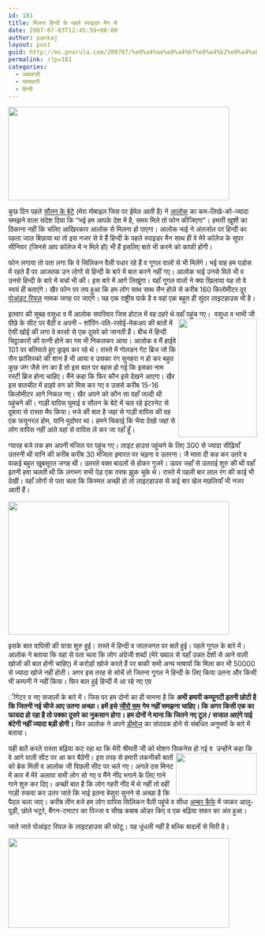 ```yaml
---
id: 181
title: मिलना हिन्दी के पहले स्पाइडर मैन से
date: 2007-07-03T12:45:59+00:00
author: pankaj
layout: post
guid: http://ms.pnarula.com/200707/%e0%a4%ae%e0%a4%bf%e0%a4%b2%e0%a4%a8%e0%a4%be-%e0%a4%b9%e0%a4%bf%e0%a4%a8%e0%a5%8d%e0%a4%a6%e0%a5%80-%e0%a4%95%e0%a5%87-%e0%a4%aa%e0%a4%b9%e0%a4%b2%e0%a5%87-%e0%a4%b8%e0%a5%8d%e0%a4%aa%e0%a4%be/
permalink: /?p=181
categories:
  - आप्रवासी
  - यायावारी
  - हिन्दी
---
```

</p> 

<a href="http://pnarula.com/images/ms/fcb84d980d95_C17D/mirchialok2.jpg" atomicselection="true"><img style="border-right: 0px; border-top: 0px; border-left: 0px; border-bottom: 0px" height="189" src="http://pnarula.com/images/ms/fcb84d980d95_C17D/mirchialok_thumb.jpg" width="448" border="0" /></a> 

कुछ दिन पहले [सौतन के बेटे](http://ms.pnarula.com/200703/%E0%A4%95%E0%A4%BE%E0%A4%B2%E0%A4%BE-%E0%A4%AC%E0%A5%81%E0%A4%96%E0%A4%BE%E0%A4%B0%E0%A4%BE-%E0%A4%AE%E0%A5%8B%E0%A4%A4%E0%A5%80/) (मेरा मोबाइल जिस पर ईमेल आती है) ने [आलोक](http://devanaagarii.net/hi/alok/blog/) का कम-लिखे-को-ज्यादा समझने वाला संदेश दिया कि “भई हम आपके देश में है, समय मिले तो फोन कीजिएगा”। हमारी खुशी का ठिकाना नहीं कि चलिए आखिरकार आलोक से मिलना हो पाएगा। आलोक भाई ने अंतर्जाल पर हिन्दी का पहला जाल बिछाया था तो इस नजर से वे हैं हिन्दी के पहले स्पाइडर मैन साथ ही वे मेरे कॉलेज के सुपर सीनियर (जिनसे आप कॉलेज में न मिले हों) भी हैं इसलिए बाते भी करने को काफी होंगी। 

फोन लगाया तो पता लगा कि वे सिलिकन वैली पधार रहे हैं व गूगल वालों से भी मिलेंगे। भई वाह हम पड़ोस में रहते हैं पर आजतक उन लोगों से हिन्दी के बारे में बात करने नहीं गए। आलोक भाई उनसे मिले भी व उनसे हिन्दी के बारे में चर्चा भी की। इस बारे में आगे लिखूंगा। वहाँ गूगल वालों ने क्या खिलाया यह तो वे स्वयं ही बताएंगे। खैर फोन पर तय हुआ कि हम लोग साथ साथ सैन होज़े से करीब 160 किलोमीटर दूर [पोआंइट रियज़](http://www.nps.gov/pore/) नामक जगह पर जाएंगे। यह एक राष्ट्रीय पार्क है व वहां एक बहुत ही सुंदर लाइटहाउस भी है। <!--more-->

इतवार की सुबह वसुधा व मैं आलोक सपरिवार जिस होटल में वह ठहरे थे वहाँ पहुंच गए।&nbsp; <a href="http://pnarula.com/images/ms/fcb84d980d95_C17D/ggday4.jpg" atomicselection="true"><img style="border-right: 0px; border-top: 0px; border-left: 0px; border-bottom: 0px" height="240" src="http://pnarula.com/images/ms/fcb84d980d95_C17D/ggday_thumb2.jpg" width="159" align="right" border="0" /></a>वसुधा व भाभी जी पीछे के सीट पर बैठीं व अपनी – शॉपिंग-पति-रसोई-मेकअप की बातों में ऐसी खोई की लगा वे बरसो से एक दूसरे को जानती हैं। बीच में हिन्दी चिट्ठाकारों की पत्नी होने का गम भी निकलकर आया। आलोक व मैं हाईवे 101 पर बतियाते हुए ड्राइव कर रहे थे। रास्ते में गोलडन गेट ब्रिज जो कि सैन फ्रांसिस्को की शान है भी आया व उसका रंग सुनहरा न हो कर बहुत कुछ जंग जैसे रंग का है तो इस बात पर बहस हो गई कि इसका नाम रस्टी ब्रिज होना चाहिए। मैंने कहा कि फिर कौन इसे देखने आएगा। खैर इस बातचीत में हाइवे वन को मिस कर गए व उससे करीब 15-16 किलोमीटर आगे निकल गए। खैर अपने को कौन सा वहाँ जल्दी थी पहुंचने की। गाड़ी वापिस घुमाई व सौतन के बेटे में चल रहे इंटरनेट से दूबारा से रास्ता मैप किया। मजे की बात है जहां से गाड़ी वापिस की वह एक फयूनरल होम, यानि मुर्दाघर था। हमने चिकाई कि भैया देखो जहां से लोग वापिस नहीं आते वहां से वापिस ले कर जा रहाँ हूँ। 

ग्यारह बजे तक हम अपनी मंजिल पर पहुंच गए। लाइट हाउस पहुंचने के लिए 300 से ज्यादा सीढ़ियाँ उतरनी थी यानि की करीब करीब 30 मंजिला इमारत पर चढ़ना व उतरना। जै माता दी कह कर उतरे व वाकई बहुत खूबसूरत जगह थी। उतरते वक्त बादलों से होकर गुजरे। ऊपर जहाँ से उतराई शुरु की थी वहाँ इतनी हवा चलती थी कि लगभग सभी पेड़ एक तरफ झुक चुके थे। रास्ते में पहली बार लाल रंग की काई भी देखी। वहाँ लोगों से पता चला कि किस्मत अच्छी हो तो लाइटहाउस से कई बार व्हेल मछलियाँ भी नजर आती हैं। 

<a href="http://pnarula.com/images/ms/fcb84d980d95_C17D/lalkaai2.jpg" atomicselection="true"><img style="border-right: 0px; border-top: 0px; border-left: 0px; border-bottom: 0px" height="270" src="http://pnarula.com/images/ms/fcb84d980d95_C17D/lalkaai_thumb.jpg" width="448" border="0" /></a> 

इसके बात वापिसी की यात्रा शुरु हुई। रास्ते में हिन्दी व जालजगत पर बातें हुई। पहले गूगल के बारे में। आलोक ने बताया कि वहां से पता चला कि लोग अंग्रेजी शब्दों (मेरे ख्याल से यहाँ उन्नत देशों से आने वाली खोजों की बात होनी चाहिए) में करोड़ों खोजे करते हैं पर बाकी सभी अन्य भाषायों कि मिला कर भी 50000 से ज्यादा खोजे नहीं होती। अगर इस तरह से सोचें तो जितना गूगल ने हिन्दी के लिए किया उतना और किसी भी कम्पनी ने नहीं किया। फिर बात हुई हिन्दी में आ रहे नए एग्र
  
ीगेटर व नए सजालों के बारे में। जिस पर हम दोनों का ही मानना है कि **अभी हमारी कम्यूनटी इतनी छोटी है कि जितनी नई चीजे आए उतना अच्छा। हमें इसे** [**जीरो सम**](http://en.wikipedia.org/wiki/Zero-sum) **गेम नहीं समझना चाहिए। कि अगर किसी एक का फायदा हो रहा है तो पक्का दूसरे का नुकसान होगा। हम दोनों ने माना कि जितने नए टूल / सजाल आएंगे पाई बंटेगी नहीं ज्यादा बड़ी होगी।** फिर आलोक ने अपने [डीमोज](http://dmoz.org/World/Hindi/) का संपादक होने से संबधित अनुभवों के बारे में बताया। 

यही बातें करते रास्ता बढ़िया कट रहा था कि मेरी श्रीमती जी को मोशन सिकनेस हो ग<a href="http://pnarula.com/images/ms/fcb84d980d95_C17D/ambercafe3.jpg" atomicselection="true"><img style="border-right: 0px; border-top: 0px; border-left: 0px; border-bottom: 0px" height="84" src="http://pnarula.com/images/ms/fcb84d980d95_C17D/ambercafe_thumb1.jpg" width="164" align="right" border="0" /></a>ई व&nbsp; उन्होंने कहा कि वे आगे वाली सीट पर आ कर बैठेंगी। इस तरह से हमारी तकनीकी बातों को ब्रेक मिली व आलोक जी पिछली सीट पर चले गए। अगले दस मिनट में कार में मेरे अलावा सभी लोग सो गए व मैंने नींद भगाने के लिए गाने गाने शुरु कर दिए। अच्छी बात है कि लोग गहरी नींद में थे नहीं तो वहीं गाड़ी रुकवा कर उतर जाते कि भाई इतना बेसुरा सुनने से अच्छा है कि पैदल चला जाए। करीब तीन बजे हम लोग वापिस सिलिकन वैली पहुंचे व सीधा [अम्बर कैफे](http://www.amber-india.com/cafe/cafe.swf) में जाकर आलू-पूड़ी, छोले भटूरे, बैंगन-टमाटर का पिज्जा व सीख कबाब ऑडर किए व एक बढ़िया सफर का अंत हुआ। 

जाते जाते पोआंइट रियज़ के लाइटहाउस की फोटू। यह धूंधली नहीं है बल्कि बादलों से घिरी है। 

<a href="http://pnarula.com/images/ms/fcb84d980d95_C17D/ptreyeslighthouse2.jpg" atomicselection="true"><img style="border-right: 0px; border-top: 0px; border-left: 0px; border-bottom: 0px" height="182" src="http://pnarula.com/images/ms/fcb84d980d95_C17D/ptreyeslighthouse_thumb.jpg" width="448" border="0" /></a>
